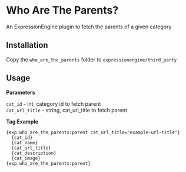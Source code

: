 Who Are The Parents?
====================

An ExpressionEngine plugin to fetch the parents of a given category

Installation
------------

Copy the `who_are_the_parents` folder to `expressionengine/third_party`

Usage
-----

**Parameters**

`cat_id` - int, category id to fetch parent  
`cat_url_title` - string, cat_url_title to fetch parent  

**Tag Example**

    {exp:who_are_the_parents:parent cat_url_title="example-url-title"}
      {cat_id}
      {cat_name}
      {cat_url_title}
      {cat_description}
      {cat_image}
    {exp:who_are_the_parents:parent}
